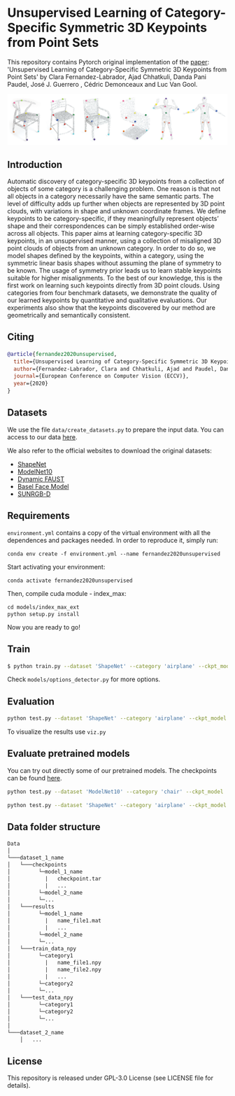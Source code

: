 # Unsupervised Learning of Category-Specific Symmetric 3D Keypoints from Point Sets

This repository contains Pytorch original implementation of the [paper](https://arxiv.org/pdf/2003.07619.pdf): 'Unsupervised Learning of Category-Specific Symmetric 3D Keypoints from Point Sets' by Clara Fernandez-Labrador, Ajad Chhatkuli, Danda Pani Paudel, José J. Guerrero , Cédric Demonceaux and Luc Van Gool.

<p align="center">
<img src='figures/composition_005.png' width=900>
</p>


## Introduction
Automatic discovery of category-specific 3D keypoints from a collection of objects of some category is a challenging problem. One reason is that not all objects in a category necessarily have the same semantic parts. The level of difficulty adds up further when objects are represented by 3D point clouds, with variations in shape and unknown coordinate frames. We define keypoints to be category-specific, if they meaningfully represent objects’ shape and their correspondences can be simply established order-wise across all objects. This paper aims at learning category-specific 3D keypoints, in an unsupervised manner, using a collection of misaligned 3D point clouds of objects from an unknown category. In order to do so, we model shapes defined by the keypoints, within a category, using the symmetric linear basis shapes without assuming the plane of symmetry to be known. The usage of symmetry prior leads us to learn stable keypoints suitable for higher misalignments. To the best of our knowledge, this is the first work on learning such keypoints directly from 3D point clouds. Using categories from four benchmark datasets, we demonstrate the quality of our learned keypoints by quantitative and qualitative evaluations. Our experiments also show that the keypoints discovered by our method are geometrically and semantically consistent.


## Citing

```bibtex
@article{fernandez2020unsupervised,
  title={Unsupervised Learning of Category-Specific Symmetric 3D Keypoints from Point Sets},
  author={Fernandez-Labrador, Clara and Chhatkuli, Ajad and Paudel, Danda Pani and Guerrero, Jose J and Demonceaux, C{\'e}dric and Van Gool, Luc},
  journal={European Conference on Computer Vision (ECCV)},
  year={2020}
}
```


## Datasets
We use the file ``data/create_datasets.py`` to prepare the input data.
You can access to our data [here](https://drive.google.com/drive/folders/1cydRB1IyY0AimAaZvLyYcRpY0zWk3WTq?usp=sharing).

We also refer to the official websites to download the original datasets:

- [ShapeNet](https://shapenet.cs.stanford.edu/iccv17/)
- [ModelNet10](https://modelnet.cs.princeton.edu/) 
- [Dynamic FAUST](http://dfaust.is.tue.mpg.de/)
- [Basel Face Model](https://faces.dmi.unibas.ch/bfm/index.php?nav=1-0&id=basel_face_model)
- [SUNRGB-D](http://rgbd.cs.princeton.edu/challenge.html)


## Requirements

``environment.yml`` contains a copy of the virtual environment with all the dependences and packages needed.
In order to reproduce it, simply run: 
```
conda env create -f environment.yml --name fernandez2020unsupervised
```

Start activating your environment:
```
conda activate fernandez2020unsupervised
```

Then, compile cuda module - index_max:
```
cd models/index_max_ext
python setup.py install
```

Now you are ready to go!

## Train

```bash
$ python train.py --dataset 'ShapeNet' --category 'airplane' --ckpt_model 'airplane_10b' --batch_size 32 --node_num 14 --node_knn_k_1 3 --basis_num 10 --input_pc_num 1600 --surface_normal_len 0
```

Check ``models/options_detector.py`` for more options.


## Evaluation

```bash
python test.py --dataset 'ShapeNet' --category 'airplane' --ckpt_model 'airplane_10b' --node_num 14 --node_knn_k_1 3 --basis_num 10 --input_pc_num 1600 --surface_normal_len 0
```

To visualize the results use ``viz.py``


## Evaluate pretrained models

You can try out directly some of our pretrained models.
The checkpoints can be found [here](https://drive.google.com/drive/folders/1cydRB1IyY0AimAaZvLyYcRpY0zWk3WTq?usp=sharing). 

```bash
python test.py --dataset 'ModelNet10' --category 'chair' --ckpt_model 'chair_10b' --node_num 14 --node_knn_k_1 3 --basis_num 10
```

```bash
python test.py --dataset 'ShapeNet' --category 'airplane' --ckpt_model 'airplane_10b' --node_num 14 --node_knn_k_1 3 --basis_num 10 --input_pc_num 1600 --surface_normal_len 0
```


## Data folder structure
```
Data
│
└───dataset_1_name
│   └───checkpoints
│         └─model_1_name
│           |   checkpoint.tar
│           |   ...
│         └─model_2_name
│         └─...
│   └───results
│         └─model_1_name
│           |   name_file1.mat
│           |   ...
│         └─model_2_name
│         └─...
│   └───train_data_npy
│         └─category1
│           |   name_file1.npy
│           |   name_file2.npy
│           |   ...
│         └─category2
│         └─...
│   └───test_data_npy
│         └─category1
│         └─category2
│         └─...
│   
└───dataset_2_name
    │   ...
```


## License
This repository is released under GPL-3.0 License (see LICENSE file for details).

